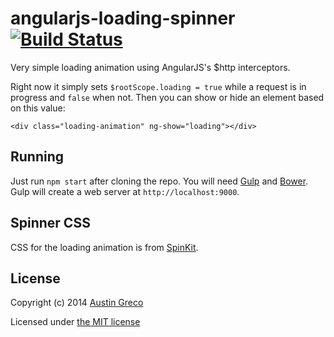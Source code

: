 angularjs-loading-spinner [![Build Status](https://travis-ci.org/austingreco/angularjs-loading-spinner.svg?branch=master)](https://travis-ci.org/austingreco/angularjs-loading-spinner)
=========================

Very simple loading animation using AngularJS's $http interceptors.

Right now it simply sets `$rootScope.loading = true` while a request is in progress and `false` when not. Then you can show or hide an element based on this value:

```
<div class="loading-animation" ng-show="loading"></div>
```

## Running

Just run `npm start` after cloning the repo. You will need [Gulp](http://gulpjs.com/) and [Bower](http://bower.io/). Gulp will create a web server at `http://localhost:9000`.

## Spinner CSS

CSS for the loading animation is from [SpinKit](http://tobiasahlin.com/spinkit/).

## License

Copyright (c) 2014 [Austin Greco](http://austingreco.com)

Licensed under [the MIT license](LICENSE)
